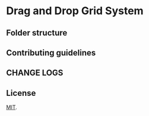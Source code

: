 # Drag and Drop Grid System


## Folder structure


## Contributing guidelines

## CHANGE LOGS


## License

[MIT](./LICENSE).
